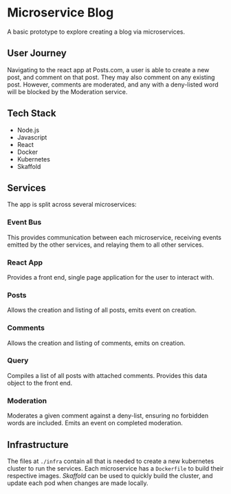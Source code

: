 # Microservice Blog
A basic prototype to explore creating a blog via microservices.

## User Journey
Navigating to the react app at Posts.com, a user is able to create a new post, and comment on that post. They may also comment on any existing post. However, comments are moderated, and any with a deny-listed word will be blocked by the Moderation service.

## Tech Stack
* Node.js
* Javascript
* React
* Docker
* Kubernetes
* Skaffold

## Services
The app is split across several microservices:

### Event Bus
This provides communication between each microservice, receiving events emitted by the other services, and relaying them to all other services.

### React App
Provides a front end, single page application for the user to interact with.

### Posts
Allows the creation and listing of all posts, emits event on creation.

### Comments
Allows the creation and listing of comments, emits on creation.

### Query
Compiles a list of all posts with attached comments. Provides this data object to the front end.

### Moderation
Moderates a given comment against a deny-list, ensuring no forbidden words are included. Emits an event on completed moderation.

## Infrastructure
The files at `./infra` contain all that is needed to create a new kubernetes cluster to run the services. Each microservice has a `Dockerfile` to build their respective images. *Skaffold* can be used to quickly build the cluster, and update each pod when changes are made locally.
